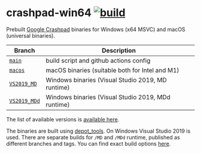 # crashpad-win64 [![build](https://github.com/gavv/crashpad-win64/actions/workflows/build.yml/badge.svg)](https://github.com/gavv/crashpad-win64/actions/workflows/build.yml)

Prebuilt [Google Crashpad](https://chromium.googlesource.com/crashpad/crashpad) binaries for Windows (x64 MSVC) and macOS (universal binaries).

Branch    | Description
--------- | ------
[`main`](https://github.com/gavv/crashpad-win64) | build script and github actions config
[`macos`](https://github.com/gavv/crashpad-win64/tree/macos) | macOS binaries (suitable both for Intel and M1)
[`VS2019_MD`](https://github.com/gavv/crashpad-win64/tree/VS2019_MD) | Windows binaries (Visual Studio 2019, MD runtime)
[`VS2019_MDd`](https://github.com/gavv/crashpad-win64/tree/VS2019_MDd) | Windows binaries (Visual Studio 2019, MDd runtime)

The list of available versions is [available here](https://github.com/gavv/crashpad-win64/tags).

The binaries are built using [depot_tools](https://www.chromium.org/developers/how-tos/install-depot-tools/). On Windows Visual Studio 2019 is used. There are separate builds for `/MD` and `/MDd` runtime, published as different branches and tags. You can find exact build options [here](https://github.com/gavv/crashpad-win64/blob/main/.github/workflows/build.yml).

